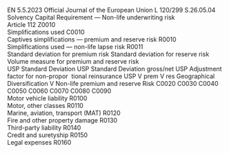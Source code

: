 EN  5.5.2023 Official Journal of the European Union L 120/299
 S.26.05.04  
Solvency Capital Requirement — Non-life underwriting risk  
Article 112  Z0010  
Simplifications used  C0010  
Captives simplifications — premium and reserve risk  R0010  
Simplifications used — non-life lapse risk  R0011  
Standard deviation for premium risk  Standard 
deviation for 
reserve risk  Volume measure for premium and reserve risk  
USP 
Standard 
Deviation  USP 
Standard 
Deviation 
gross/net  USP 
Adjustment 
factor for 
non-propor ­
tional 
reinsurance  USP  V  prem  V  res  Geographical 
Diversification  V 
Non-life premium and reserve Risk  C0020  C0030  C0040  C0050  C0060  C0070  C0080  C0090  
Motor vehicle liability  R0100  
Motor, other classes  R0110  
Marine, aviation, transport (MAT)  R0120  
Fire and other property damage  R0130  
Third-party liability  R0140  
Credit and suretyship  R0150  
Legal expenses  R0160